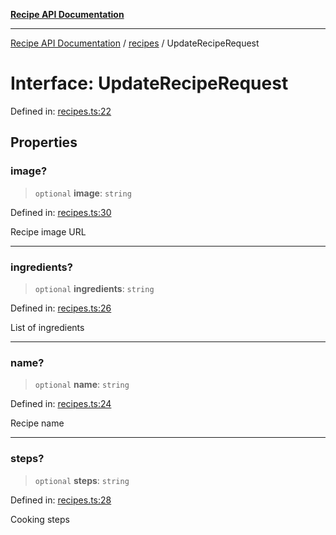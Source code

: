[**Recipe API Documentation**](../../README.md)

***

[Recipe API Documentation](../../README.md) / [recipes](../README.md) / UpdateRecipeRequest

# Interface: UpdateRecipeRequest

Defined in: [recipes.ts:22](https://github.com/arniber21/hackNYU-backend/blob/a36628e39c1ef7700a4906f448b936b351e377d1/src/routes/recipes.ts#L22)

## Properties

### image?

> `optional` **image**: `string`

Defined in: [recipes.ts:30](https://github.com/arniber21/hackNYU-backend/blob/a36628e39c1ef7700a4906f448b936b351e377d1/src/routes/recipes.ts#L30)

Recipe image URL

***

### ingredients?

> `optional` **ingredients**: `string`

Defined in: [recipes.ts:26](https://github.com/arniber21/hackNYU-backend/blob/a36628e39c1ef7700a4906f448b936b351e377d1/src/routes/recipes.ts#L26)

List of ingredients

***

### name?

> `optional` **name**: `string`

Defined in: [recipes.ts:24](https://github.com/arniber21/hackNYU-backend/blob/a36628e39c1ef7700a4906f448b936b351e377d1/src/routes/recipes.ts#L24)

Recipe name

***

### steps?

> `optional` **steps**: `string`

Defined in: [recipes.ts:28](https://github.com/arniber21/hackNYU-backend/blob/a36628e39c1ef7700a4906f448b936b351e377d1/src/routes/recipes.ts#L28)

Cooking steps
